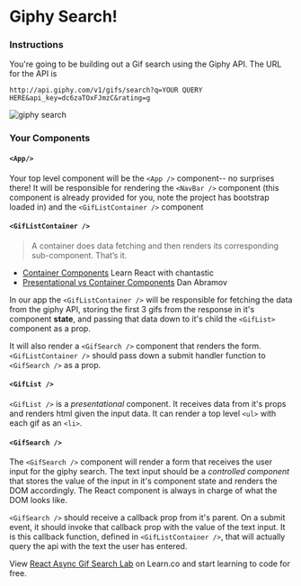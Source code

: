 # Giphy Search!

### Instructions

You're going to be building out a Gif search using the Giphy API. The URL for
the API is

`http://api.giphy.com/v1/gifs/search?q=YOUR QUERY HERE&api_key=dc6zaTOxFJmzC&rating=g`

![giphy search](https://raw.githubusercontent.com/learn-co-curriculum/react-async-gif-search-lab/master/async.gif)

### Your Components

#### `<App/>`

Your top level component will be the `<App />` component-- no surprises there!
It will be responsible for rendering the `<NavBar />` component (this
component is already provided for you, note the project has bootstrap loaded
in) and the `<GifListContainer />` component

#### `<GifListContainer />`

> A container does data fetching and then renders its corresponding
sub-component. That’s it.

- [Container Components][containers] Learn React with chantastic
- [Presentational vs Container Components][presentationalvs] Dan Abramov

In our app the `<GifListContainer />` will be responsible for fetching the data
from the giphy API, storing the first 3 gifs from the response in it's component
**state**, and passing that data down to it's child the `<GifList>` component as
a prop.

It will also render a `<GifSearch />` component that renders the form.
`<GifListContainer />` should pass down a submit handler function to `<GifSearch />`
as a prop.

#### `<GifList />`

`<GifList />` is a *presentational* component. It receives data from it's props
and renders html given the input data. It can render a top level `<ul>` with
each gif as an `<li>`.

#### `<GifSearch />`

The `<GifSearch />` component will render a form that receives the user input
for the giphy search. The text input should be a *controlled component* that
stores the value of the input in it's component state and renders the DOM
accordingly. The React component is always in charge of what the DOM looks like.

`<GifSearch />` should receive a callback prop from it's parent.  On a submit
event, it should invoke that callback prop with the value of the text input. It
is this callback function, defined in  `<GifListContainer />`, that will
actually query the api with the text the user has entered.


<p class='util--hide'>View <a href='https://learn.co/lessons/react-async-gif-search-lab'>React Async Gif Search Lab</a> on Learn.co and start learning to code for free.</p>

[containers]: https://medium.com/@learnreact/container-components-c0e67432e005
[presentationalvs]: https://medium.com/@dan_abramov/smart-and-dumb-components-7ca2f9a7c7d0
